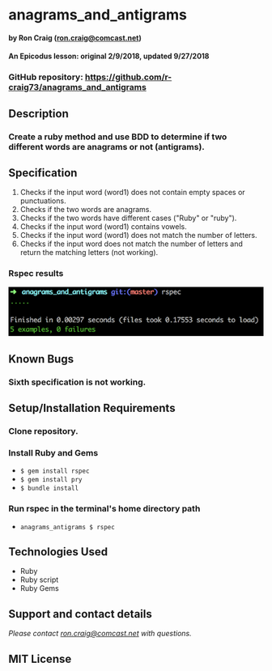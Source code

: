 # anagrams_and_antigrams

#### by Ron Craig (ron.craig@comcast.net)
#### An Epicodus lesson: original 2/9/2018, updated 9/27/2018
### GitHub repository: https://github.com/r-craig73/anagrams_and_antigrams


## Description
### Create a ruby method and use BDD to determine if two different words are anagrams or not (antigrams).

## Specification
1. Checks if the input word (word1) does not contain empty spaces or punctuations.
2. Checks if the two words are anagrams.
3. Checks if the two words have different cases ("Ruby" or "ruby").
4. Checks if the input word (word1) contains vowels.
5. Checks if the input word (word1) does not match the number of letters.
6. Checks if the input word does not match the number of letters and return the matching letters (not working).

### Rspec results
![alt-text](img/rspec-screenshot.png "Screenshot or rspec results, coming soon")

## Known Bugs
### Sixth specification is not working.

## Setup/Installation Requirements
### Clone repository.
### Install Ruby and Gems
* `$ gem install rspec`
* `$ gem install pry`
* `$ bundle install`

### Run rspec in the terminal's home directory path
* `anagrams_antigrams $ rspec`

## Technologies Used
* Ruby
* Ruby script
* Ruby Gems

## Support and contact details
_Please contact ron.craig@comcast.net with questions._

## MIT License
